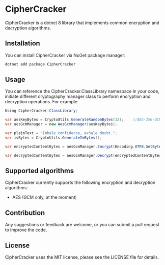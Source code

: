 # CipherCracker

CipherCracker is a dotnet 8 library that implements common encryption and decryption algorithms.

## Installation

You can install CipherCracker via NuGet package manager:

```bash
dotnet add package CipherCracker
```

## Usage

You can reference the CipherCracker.ClassLibrary namespace in your code, initiate different cryptography manager class to perform encryption and decryption operations. For example:
```c#
Using CipherCracker.ClassLibrary;

var aesKeyBytes = CryptoUtils.GenerateRandomBytes(32);    //AES-256-GCM
var aesGcmManager = new AesGcmManager(aesKeyBytes);

var plainText = "Inhale confidence, exhale doubt.";
var ivBytes = CryptoUtils.GenerateIvBytes();

var encryptedContentBytes = aesGcmManager.Encrypt(Encoding.UTF8.GetBytes(plainText), ivBytes);

var decryptedContentBytes = aesGcmManager.Decrypt(encryptedContentBytes, ivBytes);
```

## Supported algorithms

CipherCracker currently supports the following encryption and decryption algorithms:

* AES (GCM only, at the moment)

## Contribution

Any suggestions or feedback are welcome, or you can submit a pull request to improve the code.

## License

CipherCracker uses the MIT license, please see the LICENSE file for details.